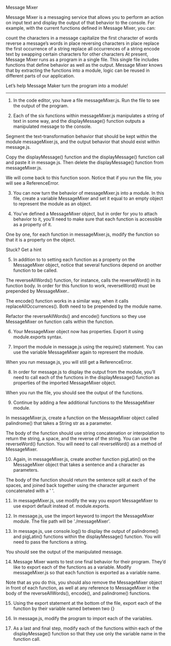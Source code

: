 Message Mixer

Message Mixer is a messaging service that allows you to perform an action on input text and display the output of that behavior to the console. For example, with the current functions defined in Message Mixer, you can:

count the characters in a message
capitalize the first character of words
reverse a message’s words in place
reversing characters in place
replace the first occurrence of a string
replace all occurrences of a string
encode text by swapping certain characters for other characters
At present, Message Mixer runs as a program in a single file. This single file includes functions that define behavior as well as the output. Message Mixer knows that by extracting the functions into a module, logic can be reused in different parts of our application.

Let’s help Message Maker turn the program into a module!

______________________________

1. In the code editor, you have a file messageMixer.js. Run the file to see the output of the program.


2. Each of the six functions within messageMixer.js manipulates a string of text in some way, and the displayMessage() function outputs a manipulated message to the console.

Segment the text-transformation behavior that should be kept within the module messageMixer.js, and the output behavior that should exist within message.js.

Copy the displayMessage() function and the displayMessage() function call and paste it in message.js. Then delete the displayMessage() function from messageMixer.js.

We will come back to this function soon. Notice that if you run the file, you will see a ReferenceError.


3. You can now turn the behavior of messageMixer.js into a module. In this file, create a variable MessageMixer and set it equal to an empty object to represent the module as an object.


4. You’ve defined a MessageMixer object, but in order for you to attach behavior to it, you’ll need to make sure that each function is accessible as a property of it.

One by one, for each function in messageMixer.js, modify the function so that it is a property on the object.

Stuck? Get a hint


5. In addition to to setting each function as a property on the MessageMixer object, notice that several functions depend on another function to be called.

The reverseAllWords() function, for instance, calls the reverseWord() in its function body. In order for this function to work, reverseWord() must be prepended by MessageMixer..

The encode() function works in a similar way, when it calls replaceAllOccurrences(). Both need to be prepended by the module name.

Refactor the reverseAllWords() and encode() functions so they use MessageMixer on function calls within the function.


6. Your MessageMixer object now has properties. Export it using module.exports syntax.


7. Import the module in message.js using the require() statement. You can use the variable MessageMixer again to represent the module.

When you run message.js, you will still get a ReferenceError.


8. In order for message.js to display the output from the module, you’ll need to call each of the functions in the displayMessage() function as properties of the imported MessageMixer object.

When you run the file, you should see the output of the functions.


9. Continue by adding a few additional functions to the MessageMixer module.

In messageMixer.js, create a function on the MessageMixer object called palindrome() that takes a String str as a parameter.

The body of the function should use string concatenation or interpolation to return the string, a space, and the reverse of the string. You can use the reverseWord() function. You will need to call reverseWord() as a method of MessageMixer.


10. Again, in messageMixer.js, create another function pigLatin() on the MessageMixer object that takes a sentence and a character as parameters.

The body of the function should return the sentence split at each of the spaces, and joined back together using the character argument concatenated with a ' '.


11. In messageMixer.js, use modify the way you export MessageMixer to use export default instead of. module.exports.


12. In message.js, use the import keyword to import the MessageMixer module. The file path will be './messageMixer'.


13. In message.js, use console.log() to display the output of palindrome() and pigLatin() functions within the displayMessage() function. You will need to pass the functions a string.

You should see the output of the manipulated message.


14. Message Mixer wants to test one final behavior for their program. They’d like to export each of the functions as a variable. Modify messageMixer.js so that each function is exported as a variable name.

Note that as you do this, you should also remove the MessageMixer object in front of each function, as well at any reference to MessageMixer in the body of the reverseAllWords(), encode(), and palindrome() functions.


15. Using the export statement at the bottom of the file, export each of the function by their variable named between two {}


16. In message.js, modify the program to import each of the variables.


17. As a last and final step, modify each of the functions within each of the displayMessage() function so that they use only the variable name in the function call.